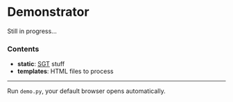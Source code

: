 # Demonstrator

Still in progress...

### Contents
- **static**: [SGT](https://github.com/DARIAH-DE/StyleGuideTemplate) stuff
- **templates**: HTML files to process

***

Run `demo.py`, your default browser opens automatically.

